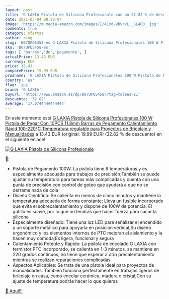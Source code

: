 ```yaml
---
layout: post
title: 'G LAXIA Pistola de Silicona Profesionale con un 32.82 % de descuento'
date: 2021-03-04 08:20:07
image: 'https://m.media-amazon.com/images/I/41xd-9bvrVL._SL400_.jpg'
comments: true
category: ofertas
author: ring
slug: 'B07QPQS458-es G LAXIA Pistola de Silicona Profesionales 100 W Pistola de...'
sku: 'B07QPQS458-es'
tags: [ 'barras','de','pegamento', ]
actualPrice: 13.43 EUR
currency: EUR
price: 13.43
comparePrice: 19.99 EUR
prodname: 'G LAXIA Pistola de Silicona Profesionales 100 W Pistola de Pegar Con 10PCS 11.8mm Barras de Pegamento Calentamiento Rápid  100-220℃ Temperatura regulable  para Proyectos de Bricolaje y Manualidades'
country: 'es'
flag: '🇪🇸'
brand: 'G LAXIA'
buyurl: 'https://www.amazon.es/dp/B07QPQS458/?tag=tolees-21'
descuento: '32.82'
average: '17.0744444444444'
---
```


En este momento está [G LAXIA Pistola de Silicona Profesionales 100 W Pistola de Pegar Con 10PCS 11.8mm Barras de Pegamento Calentamiento Rápid  100-220℃ Temperatura regulable  para Proyectos de Bricolaje y Manualidades](https://www.amazon.es/dp/B07QPQS458/?tag=tolees-21) a 13.43 EUR (original: 19.99 EUR) (32.82 %  de descuento) en el siguiente enlace!

[![G LAXIA Pistola de Silicona Profesionale](https://m.media-amazon.com/images/I/41xd-9bvrVL._SL400_.jpg)](https://www.amazon.es/dp/B07QPQS458/?tag=tolees-21)

🔎:

- Pistola de Pegamento 100W: La pistola tiene 9 temperaturas y es especialmente adecuada para trabajos de precisión;También se puede ajustar su temperatura para tareas más complicadas y cuenta con una punta de precisión con control de goteo que ayudará a que no se derrame nada de cola
- Diseño Científico: Se calienta en menos de cinco minutos y mantiene la temperatura adecuada de forma constante; Lleva un fusible incorporado que evita el sobrecalentamiento y dispone de 100W de potencia; El gatillo es suave, por lo que no tendrás que hacer fuerza para sacar la silicona
- Especialmente diseñado: Tiene una luz LED para señalizar el encendido y un soporte metálico para apoyarla en posición vertical;Su diseño ergonómico y los elementos internos de PTC mejoran el aislamiento y la hacen muy cómoda;Es ligera, funcional y segura
- Calentamiento Potente y Rápido: La pistola de encolado G LAXIA con termistor PTC incorporado, se calienta en 1-3 minutos, se mantiene en 220 grados continuos, no tiene que esperar a otro precalentamiento mientras se realizan reparaciones complicadas
- Aspectos Aplicables: Se trata de una pistola ideal para proyectos de manualidades. También funciona perfectamente en trabajos ligeros de bricolaje en casa, como encolar cerámica, madera o cristal;Con su ajuste de temperatura podrás hacer lo que quieras

[🛒 Aquí!!!](https://www.amazon.es/dp/B07QPQS458/?tag=tolees-21)
